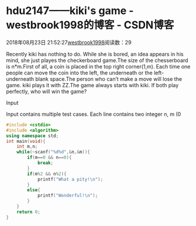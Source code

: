 # hdu2147——kiki's game - westbrook1998的博客 - CSDN博客





2018年08月23日 21:52:27[westbrook1998](https://me.csdn.net/westbrook1998)阅读数：29








> 
Recently kiki has nothing to do. While she is bored, an idea appears in his mind, she just playes the checkerboard game.The size of the chesserboard is n*m.First of all, a coin is placed in the top right corner(1,m). Each time one people can move the coin into the left, the underneath or the left-underneath blank space.The person who can’t make a move will lose the game. kiki plays it with ZZ.The game always starts with kiki. If both play perfectly, who will win the game?  

  Input 

  Input contains multiple test cases. Each line contains two integer n, m (0
```cpp
#include <cstdio>
#include <algorithm>
using namespace std;
int main(void){
    int m,n;
    while(~scanf("%d%d",&n,&m)){
        if(m==0 && n==0){
            break;
        }
        if(m%2 && n%2){
            printf("What a pity!\n");
        }
        else{
            printf("Wonderful!\n");
        }
    }
    return 0;
}
```





